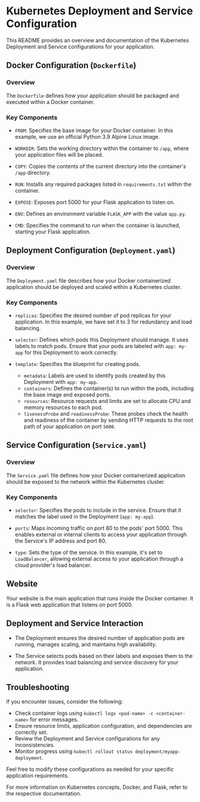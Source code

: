 # Kubernetes Deployment and Service Configuration

This README provides an overview and documentation of the Kubernetes Deployment and Service configurations for your application.

## Docker Configuration (`Dockerfile`)

### Overview
The `Dockerfile` defines how your application should be packaged and executed within a Docker container.

### Key Components
- `FROM`: Specifies the base image for your Docker container. In this example, we use an official Python 3.9 Alpine Linux image.

- `WORKDIR`: Sets the working directory within the container to `/app`, where your application files will be placed.

- `COPY`: Copies the contents of the current directory into the container's `/app` directory.

- `RUN`: Installs any required packages listed in `requirements.txt` within the container.

- `EXPOSE`: Exposes port 5000 for your Flask application to listen on.

- `ENV`: Defines an environment variable `FLASK_APP` with the value `app.py`.

- `CMD`: Specifies the command to run when the container is launched, starting your Flask application.

## Deployment Configuration (`Deployment.yaml`)

### Overview
The `Deployment.yaml` file describes how your Docker containerized application should be deployed and scaled within a Kubernetes cluster.

### Key Components
- `replicas`: Specifies the desired number of pod replicas for your application. In this example, we have set it to 3 for redundancy and load balancing.

- `selector`: Defines which pods this Deployment should manage. It uses labels to match pods. Ensure that your pods are labeled with `app: my-app` for this Deployment to work correctly.

- `template`: Specifies the blueprint for creating pods.
  - `metadata`: Labels are used to identify pods created by this Deployment with `app: my-app`.
  - `containers`: Defines the container(s) to run within the pods, including the base image and exposed ports.
  - `resources`: Resource requests and limits are set to allocate CPU and memory resources to each pod.
  - `livenessProbe` and `readinessProbe`: These probes check the health and readiness of the container by sending HTTP requests to the root path of your application on port `5000`.

## Service Configuration (`Service.yaml`)

### Overview
The `Service.yaml` file defines how your Docker containerized application should be exposed to the network within the Kubernetes cluster.

### Key Components
- `selector`: Specifies the pods to include in the service. Ensure that it matches the label used in the Deployment (`app: my-app`).

- `ports`: Maps incoming traffic on port 80 to the pods' port 5000. This enables external or internal clients to access your application through the Service's IP address and port 80.

- `type`: Sets the type of the service. In this example, it's set to `LoadBalancer`, allowing external access to your application through a cloud provider's load balancer.

## Website
Your website is the main application that runs inside the Docker container. It is a Flask web application that listens on port 5000.


## Deployment and Service Interaction

- The Deployment ensures the desired number of application pods are running, manages scaling, and maintains high availability.

- The Service selects pods based on their labels and exposes them to the network. It provides load balancing and service discovery for your application.

## Troubleshooting

If you encounter issues, consider the following:
- Check container logs using `kubectl logs <pod-name> -c <container-name>` for error messages.
- Ensure resource limits, application configuration, and dependencies are correctly set.
- Review the Deployment and Service configurations for any inconsistencies.
- Monitor progress using `kubectl rollout status deployment/myapp-deployment`.

Feel free to modify these configurations as needed for your specific application requirements.

For more information on Kubernetes concepts, Docker, and Flask, refer to the respective documentation.
